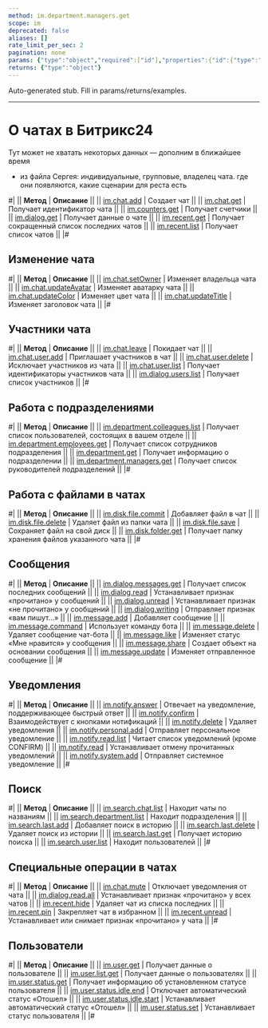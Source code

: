 ```yaml
---
method: im.department.managers.get
scope: im
deprecated: false
aliases: []
rate_limit_per_sec: 2
pagination: none
params: {"type":"object","required":["id"],"properties":{"id":{"type":"integer"}}}
returns: {"type":"object"}
---
```


Auto-generated stub. Fill in params/returns/examples.

---

# О чатах в Битрикс24



Тут может не хватать некоторых данных — дополним в ближайшее время







- из файла Сергея: индивидуальные, групповые, владелец чата. где они появляются, какие сценарии для реста есть





#|
|| **Метод** | **Описание** ||
|| [im.chat.add](./im-chat-add.md) | Создает чат ||
|| [im.chat.get](./im-chat-get.md) | Получает идентификатор чата ||
|| [im.counters.get](./im-counters-get.md) | Получает счетчики ||
|| [im.dialog.get](./im-dialog-get.md) | Получает данные о чате ||
|| [im.recent.get](./im-recent-get.md) | Получает сокращенный список последних чатов ||
|| [im.recent.list](./im-recent-list.md) | Получает список чатов ||
|#

## Изменение чата

#|
|| **Метод** | **Описание** ||
|| [im.chat.setOwner](./chat-update/im-chat-set-owner.md) | Изменяет владельца чата ||
|| [im.chat.updateAvatar](./chat-update/im-chat-update-avatar.md) | Изменяет аватарку чата ||
|| [im.chat.updateColor](./chat-update/im-chat-update-color.md) | Изменяет цвет чата ||
|| [im.chat.updateTitle](./chat-update/im-chat-update-title.md) | Изменяет заголовок чата ||
|#

## Участники чата 

#|
|| **Метод** | **Описание** ||
|| [im.chat.leave](./chat-users/im-chat-leave.md) | Покидает чат ||
|| [im.chat.user.add](./chat-users/im-chat-user-add.md) | Приглашает участников в чат ||
|| [im.chat.user.delete](./chat-users/im-chat-user-delete.md) | Исключает участников из чата ||
|| [im.chat.user.list](./chat-users/im-chat-user-list.md) | Получает идентификаторы участников чата ||
|| [im.dialog.users.list](./chat-users/im-dialog-users-list.md) | Получает список участников ||
|#

## Работа с подразделениями

#|
|| **Метод** | **Описание** ||
|| [im.department.colleagues.list](./departments/im-department-colleagues-list.md) | Получает список пользователей, состоящих в вашем отделе ||
|| [im.department.employees.get](./departments/im-department-employees-get.md) | Получает список сотрудников подразделения ||
|| [im.department.get](./departments/im-department-get.md) | Получает информацию о подразделении ||
|| [im.department.managers.get](./departments/im-department-managers-get.md) | Получает список руководителей подразделений ||
|#

## Работа с файлами в чатах

#|
|| **Метод** | **Описание** ||
|| [im.disk.file.commit](./files/im-disk-file-commit.md) | Добавляет файл в чат ||
|| [im.disk.file.delete](./files/im-disk-file-delete.md) | Удаляет файл из папки чата ||
|| [im.disk.file.save](./files/im-disk-file-save.md) | Сохраняет файл на свой диск ||
|| [im.disk.folder.get](./files/im-disk-folder-get.md) | Получает папку хранения файлов указанного чата ||
|#

## Сообщения

#|
|| **Метод** | **Описание** ||
|| [im.dialog.messages.get](./messages/im-dialog-messages-get.md) | Получает список последних сообщений ||
|| [im.dialog.read](./messages/im-dialog-read.md) | Устанавливает признак «прочитано» у сообщений ||
|| [im.dialog.unread](./messages/im-dialog-unread.md) | Устанавливает признак «не прочитано» у сообщений ||
|| [im.dialog.writing](./messages/im-dialog-writing.md) | Отправляет признак «вам пишут...» ||
|| [im.message.add](./messages/im-message-add.md) | Добавляет сообщение ||
|| [im.message.command](./messages/im-message-command.md) | Использует команду бота ||
|| [im.message.delete](./messages/im-message-delete.md) | Удаляет сообщение чат-бота ||
|| [im.message.like](./messages/im-message-like.md) | Изменяет статус «Мне нравится» у сообщения ||
|| [im.message.share](./messages/im-message-share.md) | Создает объект на основании сообщения ||
|| [im.message.update](./messages/im-message-update.md) | Изменяет отправленное сообщение ||
|#

## Уведомления

#|
|| **Метод** | **Описание** ||
|| [im.notify.answer](./notifications/im-notify-answer.md) | Отвечает на уведомление, поддерживающее быстрый ответ ||
|| [im.notify.confirm](./notifications/im-notify-confirm.md) | Взаимодействует с кнопками нотификаций ||
|| [im.notify.delete](./notifications/im-notify-delete.md) | Удаляет уведомления ||
|| [im.notify.personal.add](./notifications/im-notify-personal-add.md) | Отправляет персональное уведомление ||
|| [im.notify.read.list](./notifications/im-notify-read-list.md) | Читает список уведомлений (кроме CONFIRM) ||
|| [im.notify.read](./notifications/im-notify-read.md) | Устанавливает отмену прочитанных уведомлений ||
|| [im.notify.system.add](./notifications/im-notify-system-add.md) | Отправляет системное уведомление ||
|#

## Поиск

#|
|| **Метод** | **Описание** ||
|| [im.search.chat.list](./search/im-search-chat-list.md) | Находит чаты по названиям ||
|| [im.search.department.list](./search/im-search-department-list.md) | Находит подразделения ||
|| [im.search.last.add](./search/im-search-last-add.md) | Добавляет поиск в историю ||
|| [im.search.last.delete](./search/im-search-last-delete.md) | Удаляет поиск из истории ||
|| [im.search.last.get](./search/im-search-last-get.md) | Получает историю поиска ||
|| [im.search.user.list](./search/im-search-user-list.md) | Находит пользователей ||
|#

## Специальные операции в чатах

#|
|| **Метод** | **Описание** ||
|| [im.chat.mute](./special-operations/im-chat-mute.md) | Отключает уведомления от чата ||
|| [im.dialog.read.all](./special-operations/im-dialog-read-all.md) | Устанавливает признак «прочитано» у всех чатов ||
|| [im.recent.hide](./special-operations/im-recent-hide.md) | Удаляет чат из списка последних ||
|| [im.recent.pin](./special-operations/im-recent-pin.md) | Закрепляет чат в избранном ||
|| [im.recent.unread](./special-operations/im-recent-unread.md) | Устанавливает или снимает признак «прочитано» у чата ||
|#

## Пользователи

#|
|| **Метод** | **Описание** ||
|| [im.user.get](./users/im-user-get.md) | Получает данные о пользователе ||
|| [im.user.list.get](./users/im-user-list-get.md) | Получает данные о пользователях ||
|| [im.user.status.get](./users/im-user-status-get.md) | Получает информацию об установленном статусе пользователя ||
|| [im.user.status.idle.end](./users/im-user-status-idle-end.md) | Отключает автоматический статус «Отошел» ||
|| [im.user.status.idle.start](./users/im-user-status-idle-start.md) | Устанавливает автоматический статус «Отошел» ||
|| [im.user.status.set](./users/im-user-status-set.md) | Устанавливает статус пользователя ||
|#

